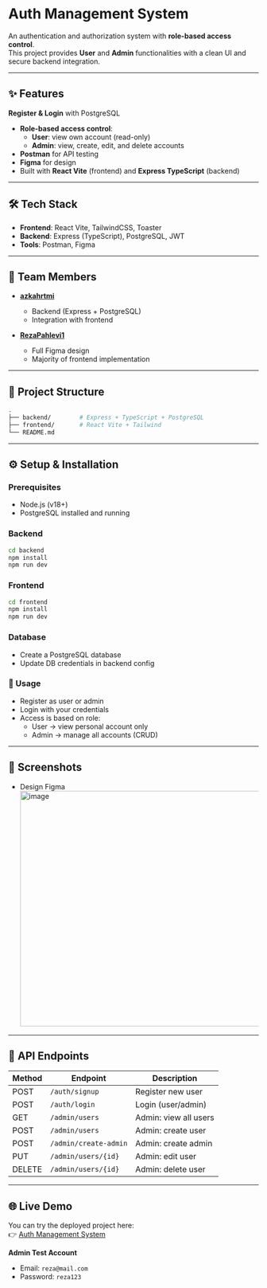 # Auth Management System

An authentication and authorization system with **role-based access control**.  
This project provides **User** and **Admin** functionalities with a clean UI and secure backend integration.

---

## ✨ Features

**Register & Login** with PostgreSQL

- **Role-based access control**:
  - **User**: view own account (read-only)
  - **Admin**: view, create, edit, and delete accounts
- **Postman** for API testing
- **Figma** for design
- Built with **React Vite** (frontend) and **Express TypeScript** (backend)

---

## 🛠 Tech Stack

- **Frontend**: React Vite, TailwindCSS, Toaster
- **Backend**: Express (TypeScript), PostgreSQL, JWT
- **Tools**: Postman, Figma

---

## 👥 Team Members

- [**azkahrtmi**](https://github.com/azkahrtmi)

  - Backend (Express + PostgreSQL)
  - Integration with frontend

- [**RezaPahlevi1**](https://github.com/RezaPahlevi1)
  - Full Figma design
  - Majority of frontend implementation

---

## 📂 Project Structure

```bash
.
├── backend/        # Express + TypeScript + PostgreSQL
├── frontend/       # React Vite + Tailwind
└── README.md
```

---

## ⚙️ Setup & Installation

### Prerequisites

- Node.js (v18+)
- PostgreSQL installed and running

### Backend

```bash
cd backend
npm install
npm run dev
```

### Frontend

```bash
cd frontend
npm install
npm run dev
```

### Database

- Create a PostgreSQL database
- Update DB credentials in backend config

### 🔑 Usage

- Register as user or admin
- Login with your credentials
- Access is based on role:
  - User → view personal account only
  - Admin → manage all accounts (CRUD)

---
## 📸 Screenshots

- Design Figma
  <img width="810" height="473" alt="image" src="https://github.com/user-attachments/assets/7c042de2-92e9-487d-9c30-95bb0931007a" />



---
## 📡 API Endpoints

| Method | Endpoint              | Description           |
| ------ | --------------------- | --------------------- |
| POST   | `/auth/signup`        | Register new user     |
| POST   | `/auth/login`         | Login (user/admin)    |
| GET    | `/admin/users`        | Admin: view all users |
| POST   | `/admin/users`        | Admin: create user    |
| POST   | `/admin/create-admin` | Admin: create admin   |
| PUT    | `/admin/users/{id}`   | Admin: edit user      |
| DELETE | `/admin/users/{id}`   | Admin: delete user    |

---
## 🌐 Live Demo

You can try the deployed project here:  
👉 [Auth Management System](https://auth-management-system.vercel.app)

**Admin Test Account**

- Email: `reza@mail.com`
- Password: `reza123`
